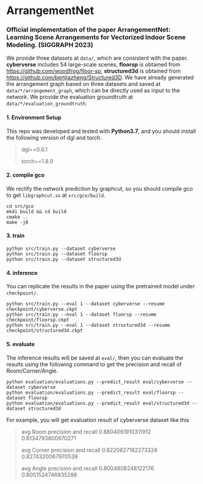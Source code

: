 # ArrangementNet
### Official implementation of the paper ArrangementNet: Learning Scene Arrangements for Vectorized Indoor Scene Modeling. (SIGGRAPH 2023)

We provide three datasets at `data/`, which are consistent with the paper. **cyberverse** includes 54 large-scale scenes, **floorsp** is obtained from https://github.com/woodfrog/floor-sp, **structured3d** is obtained from https://github.com/bertjiazheng/Structured3D. We have already generated the arrangement graph based on three datasets and saved at `data/*/arrangement_graph`, which can be directly used as input to the network. We provide the evaluation groundtruth at `data/*/evaluation_groundtruth`.

#### 1. Environment Setup

This repo was developed and tested with **Python3.7**, and you should install the following version of dgl and torch.

>dgl==0.6.1
>
>torch==1.8.0


#### 2. complie gco

We rectify the network prediction by graphcut, so you should compile gco to get `libgraphcut.so` at `src/gco/build`.

```shell
cd src/gco
mkdi build && cd build
cmake ..
make -j8
```


#### 3. train
```shell
python src/train.py --dataset cyberverse
python src/train.py --dataset floorsp
python src/train.py --dataset structured3d
```

#### 4. inference


You can replicate the results in the paper using the pretrained model under `checkpoint/`.
```shell
python src/train.py --eval 1 --dataset cyberverse --resume checkpoint/cyberverse.ckpt
python src/train.py --eval 1 --dataset floorsp --resume checkpoint/floorsp.ckpt
python src/train.py --eval 1 --dataset structured3d --resume checkpoint/structured3d.ckpt
```

#### 5. evaluate

The inference results will be saved at `eval/`, then you can evaluate the results using the following command to get the precision and recall of Room/Corner/Angle.
```shell
python evaluation/evaluations.py --predict_result eval/cyberverse --dataset cyberverse
python evaluation/evaluations.py --predict_result eval/floorsp --dataset floorsp
python evaluation/evaluations.py --predict_result eval/structured3d --dataset structured3d
```

For example, you will get evaluation result of cyberverse dataset like this

>avg Room precision and recall 0.8804061910311912 0.8134793800970271
>
>avg Corner precision and recall 0.8220827182273324 0.8274320067970539
>
>avg Angle precision and recall 0.8004808248122176 0.8051524746935288

